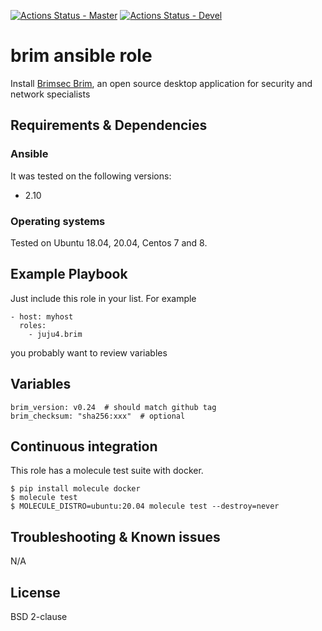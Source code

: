[![Actions Status - Master](https://github.com/juju4/ansible-brim/workflows/AnsibleCI/badge.svg)](https://github.com/juju4/ansible-brim/actions?query=branch%3Amaster)
[![Actions Status - Devel](https://github.com/juju4/ansible-brim/workflows/AnsibleCI/badge.svg?branch=devel)](https://github.com/juju4/ansible-brim/actions?query=branch%3Adevel)

# brim ansible role

Install [Brimsec Brim](https://github.com/brimsec/brim/), an open source desktop application for security and network specialists

## Requirements & Dependencies

### Ansible

It was tested on the following versions:
 * 2.10

### Operating systems

Tested on Ubuntu 18.04, 20.04, Centos 7 and 8.

## Example Playbook

Just include this role in your list.
For example

```
- host: myhost
  roles:
    - juju4.brim
```

you probably want to review variables

## Variables

```
brim_version: v0.24  # should match github tag
brim_checksum: "sha256:xxx"  # optional
```


## Continuous integration

This role has a molecule test suite with docker.

```
$ pip install molecule docker
$ molecule test
$ MOLECULE_DISTRO=ubuntu:20.04 molecule test --destroy=never
```

## Troubleshooting & Known issues

N/A

## License

BSD 2-clause
